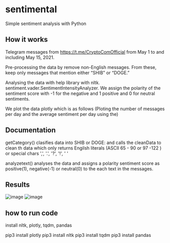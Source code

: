 # sentimental

Simple sentiment analysis with Python

## How it works

Telegram messages from https://t.me/CryptoComOfficial from May 1 to
and including May 15, 2021.

Pre-processing the data by remove non-English messages. From these, keep only messages
that mention either “SHIB” or “DOGE.”

Analysing the data with help library with nltk. sentiment.vader.SentimentIntensityAnalyzer.
We assign the polarity of the sentiment score with -1 for the negative and 1 positive and 0 for neutral sentiments.

We plot the data plotly which is as follows (Ploting the number of messages per day and the average sentiment per day using the)

## Documentation

getCategory() clasifies data into SHIB or DOGE:
and calls the cleanData to clean th data which only returns Engilsh literals (ASCII 65 - 90 or 97 -122 ) or special chars ',', '.', '?', '!', ' '

analyzetext() analyses the data and assigns a polarity  sentiment score as positive(1), negative(-1) or neutral(0) to the each text in the messages.


## Results
![image](https://user-images.githubusercontent.com/90940098/146636350-34a1d815-1870-4926-b989-fcbaa3063c6d.png)
![image](https://user-images.githubusercontent.com/90940098/146636361-c1d79dff-3fcc-4c5d-b50a-eecb7ee14519.png)


## how to run code 
install nltk, plotly, tqdm, pandas

pip3 install plotly
pip3 install nltk
pip3 install tqdm
pip3 install pandas


